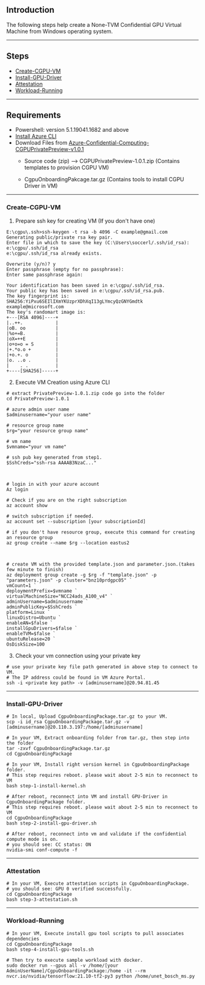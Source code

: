 ## Introduction
The following steps help create a None-TVM Confidential GPU Virtual Machine from Windows operating system.

-----------------------------------------------

## Steps

- [Create-CGPU-VM](#Create-CGPU-VM)
- [Install-GPU-Driver](#Install-GPU-Driver) 
- [Attestation ](#Attestation) 
- [Workload-Running](#Workload-Running) 
-------------------------------------------

## Requirements

- Powershell: version 5.1.19041.1682 and above
- [Install Azure CLI](https://docs.microsoft.com/en-us/cli/azure/install-azure-cli) 
- Download Files from [Azure-Confidential-Computing-CGPUPrivatePreview-v1.0.1](https://github.com/Azure-Confidential-Computing/PrivatePreview/releases/tag/V1.0.1 )
  - Source code (zip) --> CGPUPrivatePreview-1.0.1.zip
    (Contains templates to provision CGPU VM)
    
  - CgpuOnboardingPakcage.tar.gz
    (Contains tools to install CGPU Driver in VM)

----------------------------------------------------

### Create-CGPU-VM

1. Prepare ssh key for creating VM (If you don't have one)
```
E:\cgpu\.ssh>ssh-keygen -t rsa -b 4096 -C example@gmail.com
Generating public/private rsa key pair.
Enter file in which to save the key (C:\Users\soccerl/.ssh/id_rsa): e:\cgpu/.ssh/id_rsa
e:\cgpu/.ssh/id_rsa already exists.

Overwrite (y/n)? y
Enter passphrase (empty for no passphrase):
Enter same passphrase again:

Your identification has been saved in e:\cgpu/.ssh/id_rsa.
Your public key has been saved in e:\cgpu/.ssh/id_rsa.pub.
The key fingerprint is:
SHA256:YiPxu6SEIlIXmYKUzprXDhXqI13gLYmcyQzGNYGmdtk example@microsoft.com
The key's randomart image is:
+---[RSA 4096]----+
|..++.            |
|oB. oo           |
|%o+=B.           |
|oX=++E           |
|o+o=o = S        |
|+.*o.o +         |
|+o.+. o          |
|o. ..o .         |
|    . .          |
+----[SHA256]-----+
```
2. Execute VM Creation using Azure CLI
```
# extract PrivatePreview-1.0.1.zip code go into the folder
cd PrivatePreview-1.0.1

# azure admin user name
$adminusername="your user name"

# resource group name
$rg="your resource group name"

# vm name 
$vmname="your vm name"

# ssh pub key generated from step1.
$SshCreds="ssh-rsa AAAAB3NzaC..."



# login in with your azure account
Az login

# Check if you are on the right subscription
az account show

# switch subscription if needed.
az account set --subscription [your subscriptionId]

# if you don't have resource group, execute this command for creating an resource group
az group create --name $rg --location eastus2



# create VM with the provided template.json and parameter.json.(takes few minute to finish)
az deployment group create -g $rg -f "template.json" -p "parameters.json" -p cluster="bnz10prdgpc05" `
vmCount=1 `
deploymentPrefix=$vmname `
virtualMachineSize="NCC24ads_A100_v4" `
adminUsername=$adminusername `
adminPublicKey=$SshCreds `
platform=Linux `
linuxDistro=Ubuntu `
enableAN=$false `
installGpuDrivers=$false `
enableTVM=$false `
ubuntuRelease=20 `
OsDiskSize=100

```
 3. Check your vm connection using your private key
```
# use your private key file path generated in above step to connect to VM. 
# The IP address could be found in VM Azure Portal.
ssh -i <private key path> -v [adminusername]@20.94.81.45
```
---------------

### Install-GPU-Driver

```
# In local, Upload CgpuOnboardingPackage.tar.gz to your VM.
scp -i id_rsa CgpuOnboardingPackage.tar.gz -v [adminusername]@20.110.3.197:/home/[adminusername]

# In your VM, Extract onboarding folder from tar.gz, then step into the folder
tar -zxvf CgpuOnboardingPackage.tar.gz
cd CgpuOnboardingPackage 

# In your VM, Install right version kernel in CgpuOnboardingPackage folder.
# This step requires reboot. please wait about 2-5 min to reconnect to VM
bash step-1-install-kernel.sh

# After reboot, reconnect into VM and install GPU-Driver in CgpuOnboardingPackage folder.
# This step requires reboot. please wait about 2-5 min to reconnect to VM
cd CgpuOnboardingPackage 
bash step-2-install-gpu-driver.sh

# After reboot, reconnect into vm and validate if the confidential compute mode is on.
# you should see: CC status: ON
nvidia-smi conf-compute -f 

```

---------------

### Attestation
```
# In your VM, Execute attestation scripts in CgpuOnboardingPackage.
# you should see: GPU 0 verified successfully.
cd CgpuOnboardingPackage 
bash step-3-attestation.sh
```

-----------------

### Workload-Running

```
# In your VM, Execute install gpu tool scripts to pull associates dependencies
cd CgpuOnboardingPackage 
bash step-4-install-gpu-tools.sh

# Then try to execute sample workload with docker.
sudo docker run --gpus all -v /home/[your AdminUserName]/CgpuOnboardingPackage:/home -it --rm nvcr.io/nvidia/tensorflow:21.10-tf2-py3 python /home/unet_bosch_ms.py

```




